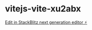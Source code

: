 # vitejs-vite-xu2abx

[Edit in StackBlitz next generation editor ⚡️](https://stackblitz.com/~/github.com/fujikihirotaka02/vitejs-vite-xu2abx)